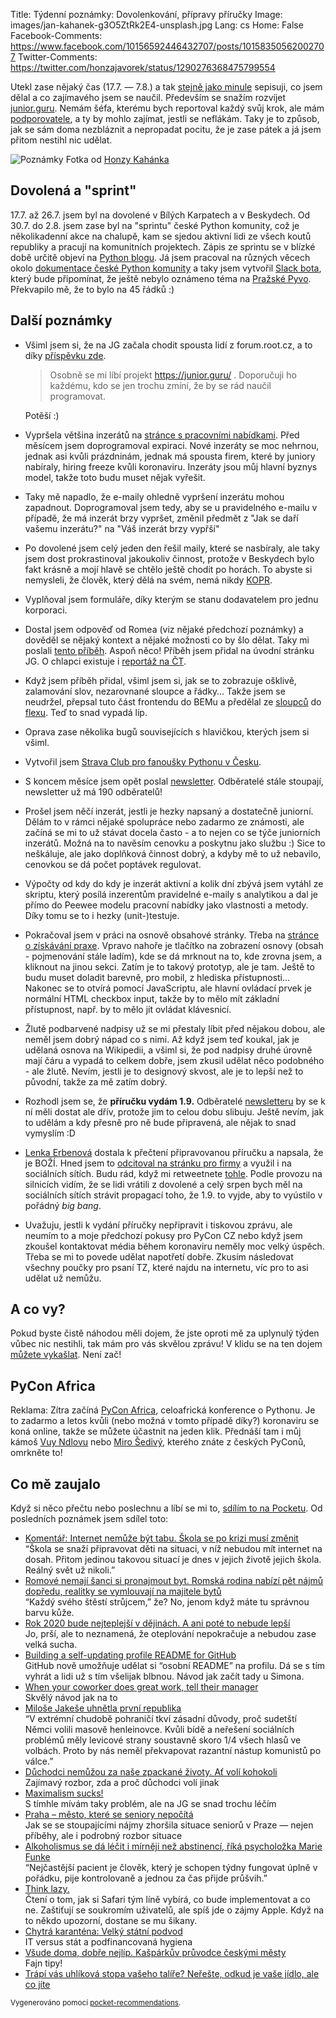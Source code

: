 Title: Týdenní poznámky: Dovolenkování, přípravy příručky
Image: images/jan-kahanek-g3O5ZtRk2E4-unsplash.jpg
Lang: cs
Home: False
Facebook-Comments: https://www.facebook.com/10156592446432707/posts/10158350562002707
Twitter-Comments: https://twitter.com/honzajavorek/status/1290276368475799554


Utekl zase nějaký čas (17.7. — 7.8.) a tak [stejně jako minule]({filename}/2020-07-17_tydenni-poznamky-po-usi-ve-frontendu.md) sepisuji, co jsem dělal a co zajímavého jsem se naučil. Především se snažím rozvíjet [junior.guru](https://junior.guru/). Nemám šéfa, kterému bych reportoval každý svůj krok, ale mám [podporovatele](https://junior.guru/donate/), a ty by mohlo zajímat, jestli se neflákám. Taky je to způsob, jak se sám doma nezbláznit a nepropadat pocitu, že je zase pátek a já jsem přitom nestihl nic udělat.

![Poznámky]({static}/images/jan-kahanek-g3O5ZtRk2E4-unsplash.jpg)
Fotka od [Honzy Kahánka](https://unsplash.com/@honza_kahanek)


## Dovolená a "sprint"

17.7. až 26.7. jsem byl na dovolené v Bílých Karpatech a v Beskydech. Od 30.7. do 2.8. jsem zase byl na "sprintu" české Python komunity, což je několikadenní akce na chalupě, kam se sjedou aktivní lidi ze všech koutů republiky a pracují na komunitních projektech. Zápis ze sprintu se v blízké době určitě objeví na [Python blogu](https://blog.python.cz/). Já jsem pracoval na různých věcech okolo [dokumentace české Python komunity](https://docs.pyvec.org/) a taky jsem vytvořil [Slack bota](https://github.com/pyvec/jechova/), který bude připomínat, že ještě nebylo oznámeno téma na [Pražské Pyvo](https://pyvo.cz/praha-pyvo/). Překvapilo mě, že to bylo na 45 řádků :)


## Další poznámky

-   Všiml jsem si, že na JG začala chodit spousta lidí z forum.root.cz, a to díky [příspěvku zde](https://forum.root.cz/index.php?topic=23241.0).

    > Osobně se mi líbí projekt https://junior.guru/ . Doporučuji ho každému, kdo se jen trochu zmíní, že by se rád naučil programovat.

    Potěší :)

-   Vypršela většina inzerátů na [stránce s pracovními nabídkami](https://junior.guru/jobs/). Před měsícem jsem doprogramoval expiraci. Nové inzeráty se moc nehrnou, jednak asi kvůli prázdninám, jednak má spousta firem, které by juniory nabíraly, hiring freeze kvůli koronaviru. Inzeráty jsou můj hlavní byznys model, takže toto budu muset nějak vyřešit.
-   Taky mě napadlo, že e-maily ohledně vypršení inzerátu mohou zapadnout. Doprogramoval jsem tedy, aby se u pravidelného e-mailu v případě, že má inzerát brzy vypršet, změnil předmět z "Jak se daří vašemu inzerátu?" na "Váš inzerát brzy vypřší"
-   Po dovolené jsem celý jeden den řešil maily, které se nasbíraly, ale taky jsem dost prokrastinoval jakoukoliv činnost, protože v Beskydech bylo fakt krásně a mojí hlavě se chtělo ještě chodit po horách. To abyste si nemysleli, že člověk, který dělá na svém, nemá nikdy [KOPR](https://cestina20.cz/slovnik/kopr/).
-   Vyplňoval jsem formuláře, díky kterým se stanu dodavatelem pro jednu korporaci.
-   Dostal jsem odpověď od Romea (viz nějaké předchozí poznámky) a dověděl se nějaký kontext a nějaké možnosti co by šlo dělat. Taky mi poslali [tento příběh](http://www.romea.cz/cz/zpravodajstvi/student-marcel-horvath-chtel-bych-pracovat-pro-velkou-it-firmu-napriklad-microsoft). Aspoň něco! Příběh jsem přidal na úvodní stránku JG. O chlapci existuje i [reportáž na ČT](https://www.facebook.com/watch/?v=328706637919134).
-   Když jsem příběh přidal, všiml jsem si, jak se to zobrazuje ošklivě, zalamování slov, nezarovnané sloupce a řádky… Takže jsem se neudržel, přepsal tuto část frontendu do BEMu a předělal ze [sloupců](https://developer.mozilla.org/en-US/docs/Web/CSS/columns) do [flexu](https://css-tricks.com/snippets/css/a-guide-to-flexbox/). Teď to snad vypadá líp.
-   Oprava zase několika bugů souvisejících s hlavičkou, kterých jsem si všiml.
-   Vytvořil jsem [Strava Club pro fanoušky Pythonu v Česku](https://www.strava.com/clubs/715659).
-   S koncem měsíce jsem opět poslal [newsletter](https://us3.campaign-archive.com/?u=7d3f89ef9b2ed953ddf4ff5f6&id=a602dba821). Odběratelé stále stoupají, newsletter už má 190 odběratelů!
-   Prošel jsem něčí inzerát, jestli je hezky napsaný a dostatečně juniorní. Dělám to v rámci nějaké spolupráce nebo zadarmo ze známosti, ale začíná se mi to už stávat docela často - a to nejen co se týče juniorních inzerátů. Možná na to navěsím cenovku a poskytnu jako službu :) Sice to neškáluje, ale jako doplňková činnost dobrý, a kdyby mě to už nebavilo, cenovkou se dá počet poptávek regulovat.
-   Výpočty od kdy do kdy je inzerát aktivní a kolik dní zbývá jsem vytáhl ze skriptu, který posílá inzerentům pravidelné e-maily s analytikou a dal je přímo do Peewee modelu pracovní nabídky jako vlastnosti a metody. Díky tomu se to i hezky (unit-)testuje.
-   Pokračoval jsem v práci na osnově obsahové stránky. Třeba na [stránce o získávání praxe](https://junior.guru/practice/). Vpravo nahoře je tlačítko na zobrazení osnovy (obsah - pojmenování stále ladím), kde se dá mrknout na to, kde zrovna jsem, a kliknout na jinou sekci. Zatím je to takový prototyp, ale je tam. Ještě to budu muset doladit barevně, pro mobil, z hlediska přístupnosti… Nakonec se to otvírá pomocí JavaScriptu, ale hlavní ovládací prvek je normální HTML checkbox input, takže by to mělo mít základní přístupnost, např. by to mělo jít ovládat klávesnicí.
-   Žlutě podbarvené nadpisy už se mi přestaly líbit před nějakou dobou, ale neměl jsem dobrý nápad co s nimi. Až když jsem teď koukal, jak je udělaná osnova na Wikipedii, a všiml si, že pod nadpisy druhé úrovně mají čáru a vypadá to celkem dobře, jsem zkusil udělat něco podobného - ale žlutě. Nevím, jestli je to designový skvost, ale je to lepší než to původní, takže za mě zatím dobrý.
-   Rozhodl jsem se, že **příručku vydám 1.9.** Odběratelé [newsletteru](http://eepurl.com/gyG8Bb) by se k ní měli dostat ale dřív, protože jim to celou dobu slibuju. Ještě nevím, jak to udělám a kdy přesně pro ně bude připravená, ale nějak to snad vymyslím :D
-   [Lenka Erbenová](https://www.linkedin.com/in/lenkaerbenova/) dostala k přečtení připravovanou příručku a napsala, že je BOŽÍ. Hned jsem to [odcitoval na stránku pro firmy](https://junior.guru/hire-juniors/#handbook) a využil i na sociálních sítích. Budu rád, když mi retweetnete [tohle](https://twitter.com/honzajavorek/status/1290169787364990977). Podle provozu na silnicích vidím, že se lidi vrátili z dovolené a celý srpen bych měl na sociálních sítích strávit propagací toho, že 1.9. to vyjde, aby to vyústilo v pořádný _big bang_.
-   Uvažuju, jestli k vydání příručky nepřipravit i tiskovou zprávu, ale neumím to a moje předchozí pokusy pro PyCon CZ nebo když jsem zkoušel kontaktovat média během koronaviru neměly moc velký úspěch. Třeba se mi to povede udělat napotřetí dobře. Zkusím následovat všechny poučky pro psaní TZ, které najdu na internetu, víc pro to asi udělat už nemůžu.


## A co vy?

Pokud byste čistě náhodou měli dojem, že jste oproti mě za uplynulý týden vůbec nic nestihli, tak mám pro vás skvělou zprávu! V klidu se na ten dojem [můžete vykašlat]({filename}/2020-06-04_neni-to-zavod.md). Není zač!


## PyCon Africa

Reklama: Zítra začíná [PyCon Africa](https://africa.pycon.org/), celoafrická konference o Pythonu. Je to zadarmo a letos kvůli (nebo možná v tomto případě díky?) koronaviru se koná online, takže se můžete účastnit na jeden klik. Přednáší tam i můj kámoš [Vuy Ndlovu](https://twitter.com/TerraMeijar) nebo [Miro Šedivý](https://twitter.com/eumiro), kterého znáte z českých PyConů, omrkněte to!


## Co mě zaujalo

Když si něco přečtu nebo poslechnu a líbí se mi to, [sdílím to na Pocketu](https://getpocket.com/@honzajavorek). Od posledních poznámek jsem sdílel toto:

- [Komentář: Internet nemůže být tabu. Škola se po krizi musí změnit](https://www.seznamzpravy.cz/clanek/komentar-internet-nemuze-byt-tabu-skola-se-po-krizi-musi-zmenit-112615)<br>“Škola se snaží připravovat děti na situaci, v níž nebudou mít internet na dosah. Přitom jedinou takovou situací je dnes v jejich životě jejich škola. Reálný svět už nikoli.”
- [Romové nemají šanci si pronajmout byt. Romská rodina nabízí pět nájmů dopředu, realitky se vymlouvají na majitele bytů](http://www.romea.cz/cz/zpravodajstvi/domaci/romove-nemaji-sanci-si-pronajmout-byt.romska-rodina-nabizi-pet-najmu-dopredu-realitky-se-vymlouvaji-na-majitele-bytu)<br>“Každý svého štěstí strůjcem,” že? No, jenom když máte tu správnou barvu kůže.
- [Rok 2020 bude nejteplejší v dějinách. A ani poté to nebude lepší](https://www.seznamzpravy.cz/clanek/rok-2020-bude-nejteplejsi-v-dejinach-a-ani-pote-to-nebude-lepsi-111707)<br>Jo, prší, ale to neznamená, že oteplování nepokračuje a nebudou zase velká sucha.
- [Building a self-updating profile README for GitHub](https://simonwillison.net/2020/Jul/10/self-updating-profile-readme/)<br>GitHub nově umožňuje udělat si “osobní README” na profilu. Dá se s tím vyhrát a lidi už s tím všelijak blbnou. Návod jak začít tady u Simona.
- [When your coworker does great work, tell their manager](https://jvns.ca/blog/2020/07/14/when-your-coworker-does-great-work-tell-their-manager/)<br>Skvělý návod jak na to
- [Miloše Jakeše uhnětla první republika](https://www.seznamzpravy.cz/clanek/milose-jakese-uhnetla-prvni-republika-112713?fbclid=IwAR0K1Mgg0ELPdxWz-ahxcCHgNSZQPpDpdcQldjkEpNk8AkV5Bypy9lti8WI)<br>“V extrémní chudobě pohraničí tkví zásadní důvody, proč sudetští Němci volili masově henleinovce. Kvůli bídě a neřešení sociálních problémů měly levicové strany soustavně skoro 1/4 všech hlasů ve volbách. Proto by nás neměl překvapovat razantní nástup komunistů po válce.”
- [Důchodci nemůžou za naše zpackané životy. Ať volí kohokoli](https://finmag.penize.cz/kaleidoskop/417918-duchodci-nemuzou-za-nase-zpackane-zivoty-at-voli-kohokoli)<br>Zajímavý rozbor, zda a proč důchodci volí jinak
- [Maximalism sucks!](https://medium.com/@adent/maximalism-sucks-12dfec7e90d?source=rss-2d88645b5738------2)<br>S tímhle mívám taky problém, ale na JG se snad trochu léčím
- [Praha – město, které se seniory nepočítá](https://a2larm.cz/2020/07/praha-mesto-ktere-se-seniory-nepocita/)<br>Jak se se stoupajícími nájmy zhoršila situace seniorů v Praze — nejen příběhy, ale i podrobný rozbor situace
- [Alkoholismus se dá léčit i mírněji než abstinencí, říká psycholožka Marie Funke](https://www.flowee.cz/clovek/7536-alkoholismus-se-da-lecit-i-mirneji-nez-abstinenci-rika-psycholozka-marie-funke)<br>“Nejčastější pacient je člověk, který je schopen týdny fungovat úplně v pořádku, pije kontrolovaně a jednou za čas přijde průšvih.”
- [Think lazy.](https://t.co/4tnV2rY4X3?ssr=true)<br>Čtení o tom, jak si Safari tým líně vybírá, co bude implementovat a co ne. Zaštiťují se soukromím uživatelů, ale spíš jde o zájmy Apple. Když na to někdo upozorní, dostane se mu šikany.
- [Chytrá karanténa: Velký státní podvod](https://neovlivni.cz/chytra-karantena-velky-statni-podvod/)<br>IT versus stát a podfinancovaná hygiena
- [Všude doma, dobře nejlíp. Kašpárkův průvodce českými městy](https://finmag.penize.cz/kaleidoskop/419087-vsude-doma-dobre-nejlip-kasparkuv-pruvodce-ceskymi-mesty)<br>Fajn tipy!
- [Trápí vás uhlíková stopa vašeho talíře? Neřešte, odkud je vaše jídlo, ale co jíte](https://finmag.penize.cz/ekonomika/419314-trapi-vas-uhlikova-stopa-vaseho-talire-nereste-odkud-je-vase-jidlo-ale-co-jite)

<small>Vygenerováno pomocí <a href="https://pypi.org/project/pocket-recommendations/">pocket-recommendations</a>.</small>
